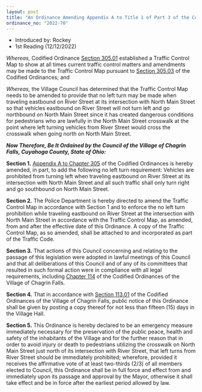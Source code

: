```yaml
---
layout: post
title: "An Ordinance Amending Appendix A to Title 1 of Part 3 of the Codified Ordinances to Amend the Traffic Control Map Provided for in Codified Ordinance Section 305.01 and Declaring an Emergency"
ordinance_no: "2022-70"
---
```


- Introduced by: Rockey
- 1st Reading (12/12/2022)

_Whereas,_ Codified Ordinance [Section 305.01][CF Section 305.01] established a
Traffic Control Map to show at all times current traffic control matters and
amendments may be made to the Traffic Control Map pursuant to [Section
305.03][CF Section 305.03] of the Codified Ordinances; and

_Whereas,_ the Village Council has determined that the Traffic Control Map needs
to be amended to provide that no left turn may be made when traveling eastbound
on River Street at its intersection with North Main Street so that vehicles
eastbound on River Street will not turn left and go northbound on North Main
Street since it has created dangerous conditions for pedestrians who are
lawfully in the North Main Street crosswalk at the point where left turning
vehicles from River Street would cross the crosswalk when going north on North
Main Street.

**_Now Therefore, Be It Ordained by the Council of the Village of Chagrin Falls,
Cuyahoga County, State of Ohio:_**

**Section 1.** [Appendix A to Chapter 305][CF Chapter 305 Appendix A] of the
Codified Ordinances is hereby amended, in part, to add the following no left
turn requirement: Vehicles are prohibited from turning left when traveling
eastbound on River Street at its intersection with North Main Street and all
such traffic shall only turn right and go southbound on North Main Street.

**Section 2.** The Police Department is hereby directed to amend the Traffic
Control Map in accordance with Section 1 and to enforce the no left turn
prohibition while traveling eastbound on River Street at the intersection with
North Main Street in accordance with the Traffic Control Map, as amended, from
and after the effective date of this Ordinance. A copy of the Traffic Control
Map, as so amended, shall be attached to and incorporated as part of the Traffic
Code.

**Section 3.** That actions of this Council concerning and relating to the
passage of this legislation were adopted in lawful meetings of this Council and
that all deliberations of this Council and of any of its committees that
resulted in such formal action were in compliance with all legal requirements,
including [Chapter 114][CF Chapter 114] of the Codified Ordinances of the
Village of Chagrin Falls.

**Section 4.** That in accordance with [Section 113.01][CF Section 113.01] of
the Codified Ordinances of the Village of Chagrin Falls, public notice of this
Ordinance shall be given by posting a copy thereof for not less than fifteen
(15) days in the Village Hall.

**Section 5.** This Ordinance is hereby declared to be an emergency measure
immediately necessary for the preservation of the public peace, health and
safety of the inhabitants of the Village and for the further reason that in
order to avoid injury or death to pedestrians utilizing the crosswalk on North
Main Street just north of its intersection with River Street, that left turns
from River Street should be immediately prohibited; wherefore, provided it
receives the affirmative vote of at least two-thirds (2/3) of all members
elected to Council, this Ordinance shall be in full force and effect from and
immediately upon its passage and approval by the Mayor, otherwise it shall take
effect and be in force after the earliest period allowed by law.

[CF Chapter 114]:</chapters/chapter-114-open-meetings>
[CF Chapter 305 Appendix A]:</chapters/chapter-305-traffic-control-map-and-file/#appendix-a---traffic-map-amendments>
[CF Section 113.01]:</chapters/chapter-113-ordinances-and-resolutions/#11301-publication-and-posting>
[CF Section 305.01]:</chapters/chapter-305-traffic-control-map-and-file/#30501-traffic-control-map>
[CF Section 305.03]:</chapters/chapter-305-traffic-control-map-and-file/#30503-amendments>
